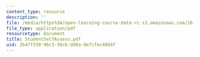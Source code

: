```yaml
---
content_type: resource
description: ''
file: /media/https%3A/open-learning-course-data-rc.s3.amazonaws.com/16-01-unified-engineering-i-ii-iii-iv-fall-2005-spring-2006/2b4ff33096c336cbdd0a9e7cfec40d4f_StudentSelfAssess.pdf
file_type: application/pdf
resourcetype: Document
title: StudentSelfAssess.pdf
uid: 2b4ff330-96c3-36cb-dd0a-9e7cfec40d4f
---
```

